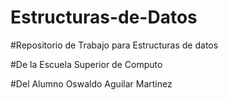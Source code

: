 # Estructuras-de-Datos

#Repositorio de Trabajo para Estructuras de datos	

#De la Escuela Superior de Computo 	

#Del Alumno Oswaldo Aguilar Martinez	
